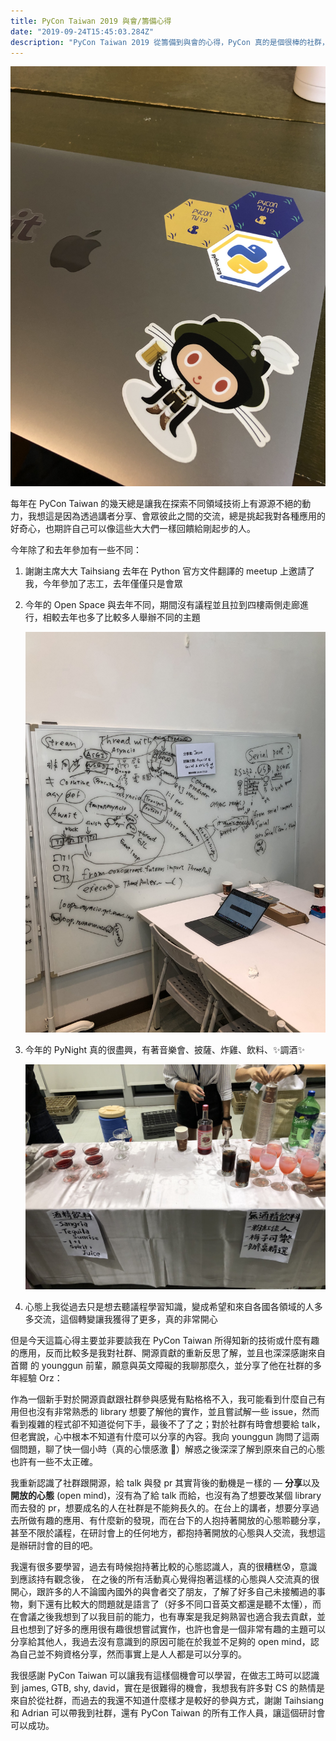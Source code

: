 ```yaml
---
title: PyCon Taiwan 2019 與會/籌備心得
date: "2019-09-24T15:45:03.284Z"
description: "PyCon Taiwan 2019 從籌備到與會的心得，PyCon 真的是個很棒的社群，沒有太多的商業推廣，與會者彼此互不認識卻可以因為熱愛的技術而互相認識、交流，對於熱衷技術的人真的是讓人可以有動力不斷前進的地方。"
---
```


![Stickers.jpeg](./Stickers.jpeg)

每年在 PyCon Taiwan 的幾天總是讓我在探索不同領域技術上有源源不絕的動力，我想這是因為透過講者分享、會眾彼此之間的交流，總是挑起我對各種應用的好奇心，也期許自己可以像這些大大們一樣回饋給剛起步的人。

今年除了和去年參加有一些不同：

1. 謝謝主席大大 Taihsiang 去年在 Python 官方文件翻譯的 meetup 上邀請了我，今年參加了志工，去年僅僅只是會眾
2. 今年的 Open Space 與去年不同，期間沒有議程並且拉到四樓兩側走廊進行，相較去年也多了比較多人舉辦不同的主題

    ![OpenSpace.jpeg](./OpenSpace.jpeg)

3. 今年的 PyNight 真的很盡興，有著音樂會、披薩、炸雞、飲料、✨調酒✨

    ![Bartending.jpeg](./Bartending.jpeg)

4. 心態上我從過去只是想去聽議程學習知識，變成希望和來自各國各領域的人多多交流，這個轉變讓我獲得了更多，真的非常開心

但是今天這篇心得主要並非要談我在 PyCon Taiwan 所得知新的技術或什麼有趣的應用，反而比較多是我對社群、開源貢獻的重新反思了解，並且也深深感謝來自首爾 的 younggun 前輩，願意與英文障礙的我聊那麼久，並分享了他在社群的多年經驗 Orz：

作為一個新手對於開源貢獻跟社群參與感覺有點格格不入，我可能看到什麼自己有用但也沒有非常熟悉的 library 想要了解他的實作，並且嘗試解一些 issue，然而看到複雜的程式卻不知道從何下手，最後不了了之；對於社群有時會想要給 talk，但老實說，心中根本不知道有什麼可以分享的內容。我向 younggun 詢問了這兩個問題，聊了快一個小時（真的心懷感激 🙌）解惑之後深深了解到原來自己的心態也許有一些不太正確。

我重新認識了社群跟開源，給 talk 與發 pr 其實背後的動機是ㄧ樣的 — **分享**以及**開放的心態** (open mind)，沒有為了給 talk 而給，也沒有為了想要改某個 library 而去發的 pr，想要成名的人在社群是不能夠長久的。在台上的講者，想要分享過去所做有趣的應用、有什麼新的發現，而在台下的人抱持著開放的心態聆聽分享，甚至不限於議程，在研討會上的任何地方，都抱持著開放的心態與人交流，我想這是辦研討會的目的吧。

我還有很多要學習，過去有時候抱持著比較的心態認識人，真的很糟糕😰，意識到應該持有觀念後， 在之後的所有活動真心覺得抱著這樣的心態與人交流真的很開心，跟許多的人不論國內國外的與會者交了朋友，了解了好多自己未接觸過的事物，剩下還有比較大的問題就是語言了（好多不同口音英文都還是聽不太懂），而在會議之後我想到了以我目前的能力，也有專案是我足夠熟習也適合我去貢獻，並且也想到了好多的應用很有趣很想嘗試實作，也許也會是一個非常有趣的主題可以分享給其他人，我過去沒有意識到的原因可能在於我並不足夠的 open mind，認為自己並不夠資格分享，然而事實上是人人都是可以分享的。

我很感謝 PyCon Taiwan 可以讓我有這樣個機會可以學習，在做志工時可以認識到 james, GTB, shy, david，實在是很難得的機會，我想我有許多對 CS 的熱情是來自於從社群，而過去的我還不知道什麼樣才是較好的參與方式，謝謝 Taihsiang 和 Adrian 可以帶我到社群，還有 PyCon Taiwan 的所有工作人員，讓這個研討會可以成功。
